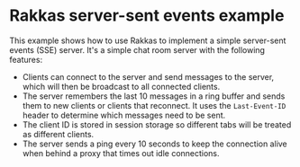 # Rakkas server-sent events example

This example shows how to use Rakkas to implement a simple server-sent events (SSE) server. It's a simple chat room server with the following features:

- Clients can connect to the server and send messages to the server, which will then be broadcast to all connected clients.
- The server remembers the last 10 messages in a ring buffer and sends them to new clients or clients that reconnect. It uses the `Last-Event-ID` header to determine which messages need to be sent.
- The client ID is stored in session storage so different tabs will be treated as different clients.
- The server sends a ping every 10 seconds to keep the connection alive when behind a proxy that times out idle connections.
